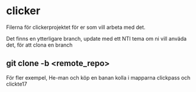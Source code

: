 # clicker

Filerna för clickerprojektet för er som vill arbeta med det.

Det finns en ytterligare branch, update med ett NTI tema om ni vill anväda det, för att clona en branch

## git clone -b <branch> <remote_repo>

För fler exempel, He-man och köp en banan kolla i mapparna clickpass och clickte17
